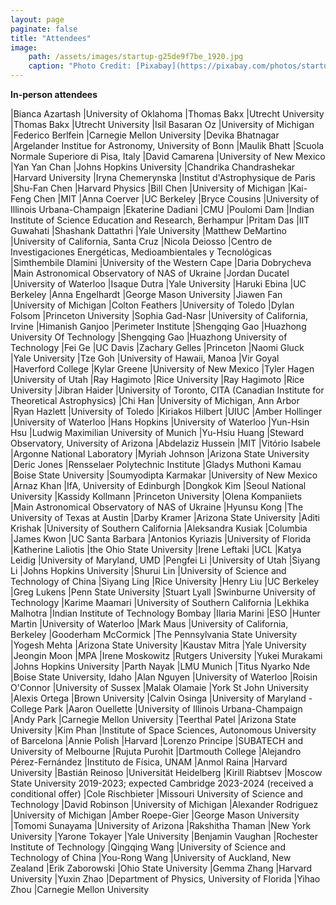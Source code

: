 ```yaml
---
layout: page
paginate: false
title: "Attendees"
image:
    path: /assets/images/startup-g25de9f7be_1920.jpg
    caption: "Photo Credit: [Pixabay](https://pixabay.com/photos/startup-start-up-people-593341/)"
---
```


**In-person attendees**

|Bianca Azartash                 |University of Oklahoma
|Thomas Bakx                     |Utrecht University
|Thomas Bakx                     |Utrecht University
|Isil Basaran Oz                 |University of Michigan
|Federico Berlfein               |Carnegie Mellon University
|Devika Bhatnagar                |Argelander Institue for Astronomy, University of Bonn
|Maulik Bhatt                    |Scuola Normale Superiore di Pisa, Italy
|David Camarena                  |University of New Mexico
|Yan Yan Chan                    |Johns Hopkins University
|Chandrika Chandrashekar         |Harvard University
|Iryna Chemerynska               |Institut d'Astrophysique de Paris
|Shu-Fan Chen                    |Harvard Physics
|Bill Chen                       |University of Michigan
|Kai-Feng Chen                   |MIT
|Anna Coerver                    |UC Berkeley
|Bryce Cousins                   |University of Illinois Urbana-Champaign
|Ekaterine Dadiani               |CMU
|Poulomi Dam                     |Indian Institute of Science Education and Research, Berhampur
|Pritam Das                      |IIT Guwahati
|Shashank Dattathri              |Yale University
|Matthew DeMartino               |University of California, Santa Cruz
|Nicola Deiosso                  |Centro de Investigaciones Energéticas, Medioambientales y Tecnológicas
|Simthembile Dlamini             |University of the Western Cape
|Daria Dobrycheva                |Main Astronomical Observatory of NAS of Ukraine
|Jordan Ducatel                  |University of Waterloo
|Isaque Dutra                    |Yale University
|Haruki Ebina                    |UC Berkeley
|Anna Engelhardt                 |George Mason University
|Jiawen Fan                      |University of Michigan
|Colton Feathers                 |University of Toledo
|Dylan Folsom                    |Princeton University
|Sophia Gad-Nasr                 |University of California, Irvine
|Himanish Ganjoo                 |Perimeter Institute
|Shengqing Gao                   |Huazhong University Of Technology
|Shengqing Gao                   |Huazhong University of Technology
|Fei Ge                          |UC Davis
|Zachary Gelles                  |Princeton
|Naomi Gluck                     |Yale University
|Tze Goh                         |University of Hawaii, Manoa
|Vir Goyal                       |Haverford College
|Kylar Greene                    |University of New Mexico
|Tyler Hagen                     |University of Utah
|Ray Hagimoto                    |Rice University
|Ray Hagimoto                    |Rice University
|Jibran Haider                   |University of Toronto, CITA (Canadian Institute for Theoretical Astrophysics)
|Chi Han                         |University of Michigan, Ann Arbor
|Ryan Hazlett                    |University of Toledo
|Kiriakos Hilbert                |UIUC
|Amber Hollinger                 |University of Waterloo
|Hans Hopkins                    |University of Waterloo
|Yun-Hsin Hsu                    |Ludwig Maximilian University of Munich
|Yu-Hsiu Huang                   |Steward Observatory, University of Arizona
|Abdelaziz Hussein               |MIT
|Vitório Isabele                 |Argonne National Laboratory
|Myriah Johnson                  |Arizona State University
|Deric Jones                     |Rensselaer Polytechnic Institute
|Gladys Muthoni Kamau            |Boise State University
|Soumyodipta Karmakar            |University of New Mexico
|Arnaz Khan                      |IfA, University of Edinburgh
|Dongkok Kim                     |Seoul National University
|Kassidy Kollmann                |Princeton University
|Olena Kompaniiets               |Main Astronomical Observatory of NAS of Ukraine
|Hyunsu Kong                     |The University of Texas at Austin
|Darby Kramer                    |Arizona State University
|Aditi Krishak                   |University of Southern California
|Aleksandra Kusiak               |Columbia
|James Kwon                      |UC Santa Barbara
|Antonios Kyriazis               |University of Florida
|Katherine Laliotis              |the Ohio State University
|Irene Leftaki                   |UCL
|Katya Leidig                    |University of Maryland, UMD
|Pengfei Li                      |University of Utah
|Siyang Li                       |Johns Hopkins University
|Shurui Lin                      |University of Science and Technology of China
|Siyang Ling                     |Rice University
|Henry Liu                       |UC Berkeley
|Greg Lukens                     |Penn State University
|Stuart Lyall                    |Swinburne University of Technology
|Karime Maamari                  |University of Southern California
|Lekhika Malhotra                |Indian Institute of Technology Bombay
|Ilaria Marini                   |ESO
|Hunter Martin                   |University of Waterloo
|Mark Maus                       |University of California, Berkeley
|Gooderham McCormick             |The Pennsylvania State University
|Yogesh Mehta                    |Arizona State University
|Kaustav Mitra                   |Yale University
|Jeongin Moon                    |MPA
|Irene Moskowitz                 |Rutgers University
|Yukei Murakami                  |Johns Hopkins University
|Parth Nayak                     |LMU Munich
|Titus Nyarko Nde                |Boise State University, Idaho
|Alan Nguyen                     |University of Waterloo
|Roisin O'Connor                 |University of Sussex
|Malak Olamaie                   |York St John University
|Alexis Ortega                   |Brown University
|Calvin Osinga                   |University of Maryland - College Park
|Aaron Ouellette                 |University of Illinois Urbana-Champaign
|Andy Park                       |Carnegie Mellon University
|Teerthal Patel                  |Arizona State University
|Kim Phan                        |Institute of Space Sciences, Autonomous University of Barcelona
|Annie Polish                    |Harvard
|Lorenzo Principe                |SUBATECH and University of Melbourne
|Rujuta Purohit                  |Dartmouth College
|Alejandro Pérez-Fernández       |Instituto de Física, UNAM
|Anmol Raina                     |Harvard University
|Bastián Reinoso                 |Universität Heidelberg
|Kirill Riabtsev                 |Moscow State University 2019-2023; expected Cambridge 2023-2024 (received a conditional offer) 
|Cole Rischbieter                |Missouri University of Science and Technology
|David Robinson                  |University of Michigan
|Alexander Rodriguez             |University of Michigan
|Amber Roepe-Gier                |George Mason University
|Tomomi Sunayama                 |University of Arizona
|Rakshitha Thaman                |New York University
|Yarone Tokayer                  |Yale University
|Benjamin Vaughan                |Rochester Institute of Technology
|Qingqing Wang                   |University of Science and Technology of China
|You-Rong Wang                   |University of Auckland, New Zealand
|Erik Zaborowski                 |Ohio State University
|Gemma Zhang                     |Harvard University
|Yuxin Zhao                      |Department of Physics, University of Florida
|Yihao Zhou                      |Carnegie Mellon University
